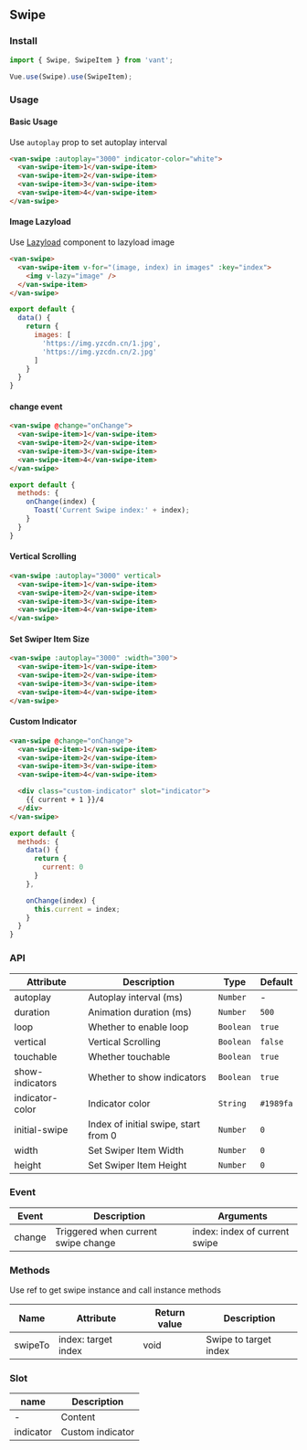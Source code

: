 ## Swipe

### Install
``` javascript
import { Swipe, SwipeItem } from 'vant';

Vue.use(Swipe).use(SwipeItem);
```

### Usage

#### Basic Usage
Use `autoplay` prop to set autoplay interval

```html
<van-swipe :autoplay="3000" indicator-color="white">
  <van-swipe-item>1</van-swipe-item>
  <van-swipe-item>2</van-swipe-item>
  <van-swipe-item>3</van-swipe-item>
  <van-swipe-item>4</van-swipe-item>
</van-swipe>
```

#### Image Lazyload
Use [Lazyload](#/en-US/lazyload) component to lazyload image

```html
<van-swipe>
  <van-swipe-item v-for="(image, index) in images" :key="index">
    <img v-lazy="image" />
  </van-swipe-item>
</van-swipe>
```

```javascript
export default {
  data() {
    return {
      images: [
        'https://img.yzcdn.cn/1.jpg',
        'https://img.yzcdn.cn/2.jpg'
      ]
    }
  }
}
```

#### change event

```html
<van-swipe @change="onChange">
  <van-swipe-item>1</van-swipe-item>
  <van-swipe-item>2</van-swipe-item>
  <van-swipe-item>3</van-swipe-item>
  <van-swipe-item>4</van-swipe-item>
</van-swipe>
```

```js
export default {
  methods: {
    onChange(index) {
      Toast('Current Swipe index:' + index);
    }
  }
}
```

#### Vertical Scrolling

```html
<van-swipe :autoplay="3000" vertical>
  <van-swipe-item>1</van-swipe-item>
  <van-swipe-item>2</van-swipe-item>
  <van-swipe-item>3</van-swipe-item>
  <van-swipe-item>4</van-swipe-item>
</van-swipe>
```

#### Set Swiper Item Size

```html
<van-swipe :autoplay="3000" :width="300">
  <van-swipe-item>1</van-swipe-item>
  <van-swipe-item>2</van-swipe-item>
  <van-swipe-item>3</van-swipe-item>
  <van-swipe-item>4</van-swipe-item>
</van-swipe>
```

#### Custom Indicator

```html
<van-swipe @change="onChange">
  <van-swipe-item>1</van-swipe-item>
  <van-swipe-item>2</van-swipe-item>
  <van-swipe-item>3</van-swipe-item>
  <van-swipe-item>4</van-swipe-item>

  <div class="custom-indicator" slot="indicator">
    {{ current + 1 }}/4
  </div>
</van-swipe>
```

```js
export default {
  methods: {
    data() {
      return {
        current: 0
      }
    },

    onChange(index) {
      this.current = index;
    }
  }
}
```

### API

| Attribute | Description | Type | Default |
|------|------|------|------|
| autoplay | Autoplay interval (ms) | `Number` | - |
| duration | Animation duration (ms) | `Number` | `500` |
| loop | Whether to enable loop | `Boolean` | `true` |
| vertical | Vertical Scrolling | `Boolean` | `false` |
| touchable | Whether touchable | `Boolean` | `true` |
| show-indicators | Whether to show indicators | `Boolean` | `true` |
| indicator-color | Indicator color | `String` | `#1989fa` |
| initial-swipe | Index of initial swipe, start from 0 | `Number` | `0` |
| width | Set Swiper Item Width | `Number` | `0` |
| height | Set Swiper Item Height | `Number` | `0` |

### Event

| Event | Description | Arguments |
|------|------|------|
| change | Triggered when current swipe change | index: index of current swipe |

### Methods

Use ref to get swipe instance and call instance methods

| Name | Attribute | Return value | Description |
|------|------|------|------|
| swipeTo | index: target index | void | Swipe to target index |

### Slot

| name | Description |
|------|------|
| - | Content |
| indicator | Custom indicator |
